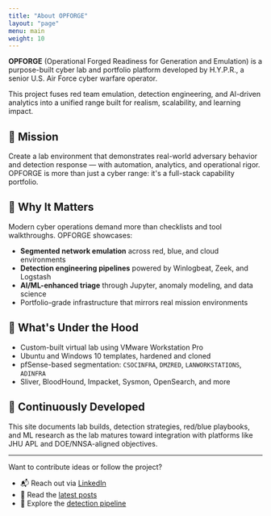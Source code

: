 ```yaml
---
title: "About OPFORGE"
layout: "page"
menu: main
weight: 10
---
```


**OPFORGE** (Operational Forged Readiness for Generation and Emulation) is a purpose-built cyber lab and portfolio platform developed by H.Y.P.R., a senior U.S. Air Force cyber warfare operator.

This project fuses red team emulation, detection engineering, and AI-driven analytics into a unified range built for realism, scalability, and learning impact.

## 🎯 Mission
Create a lab environment that demonstrates real-world adversary behavior and detection response — with automation, analytics, and operational rigor. OPFORGE is more than just a cyber range: it's a full-stack capability portfolio.

## 🧠 Why It Matters
Modern cyber operations demand more than checklists and tool walkthroughs. OPFORGE showcases:
- **Segmented network emulation** across red, blue, and cloud environments
- **Detection engineering pipelines** powered by Winlogbeat, Zeek, and Logstash
- **AI/ML-enhanced triage** through Jupyter, anomaly modeling, and data science
- Portfolio-grade infrastructure that mirrors real mission environments

## 🧱 What's Under the Hood
- Custom-built virtual lab using VMware Workstation Pro
- Ubuntu and Windows 10 templates, hardened and cloned
- pfSense-based segmentation: `CSOCINFRA`, `DMZRED`, `LANWORKSTATIONS`, `ADINFRA`
- Sliver, BloodHound, Impacket, Sysmon, OpenSearch, and more

## 🔁 Continuously Developed
This site documents lab builds, detection strategies, red/blue playbooks, and ML research as the lab matures toward integration with platforms like JHU APL and DOE/NNSA-aligned objectives.

---

Want to contribute ideas or follow the project?
- 📬 Reach out via [LinkedIn](https://www.linkedin.com/in/alfredopelaez/)
- 📖 Read the [latest posts](/posts/)
- 🧪 Explore the [detection pipeline](/docs/)
